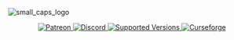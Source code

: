![small_caps_logo](https://github.com/user-attachments/assets/be56b3b2-2273-4a46-974b-041168decbb4)

<p align="center"> <a href="https://www.patreon.com/britakee" rel="nofollow"><img src="https://img.shields.io/endpoint.svg?url=https%3A%2F%2Fshieldsio-patreon.vercel.app%2Fapi%3Fusername%3Dbritakee%26type%3Dpatrons&style=flat" alt="Patreon" data-canonical-src="https://img.shields.io/endpoint.svg?url=https%3A%2F%2Fshieldsio-patreon.vercel.app%2Fapi%3Fusername%3Dbritakee%26type%3Dpatrons&amp;style=flat&amp;label=Supporters&amp;color=ff5733" style="max-width: 100%;"> <a href="https://dsc.gg/britacord" rel="nofollow"><img src="https://i.imgur.com/TjaekWN.png" alt="Discord" data-canonical-src="https://img.shields.io/discord/620934202875183104?color=5865f2&amp;label=Discord&amp;style=flat" style="max-width: 100%;"> <a href="https://www.curseforge.com/minecraft/mc-mods/small-caps-font-v1-0" rel="nofollow"><img src="https://i.imgur.com/gqhv67I.png" alt="Supported Versions" data-canonical-src="https://cf.way2muchnoise.eu/versions/328085(c70039).svg" style="max-width: 100%;"> <a href="https://www.curseforge.com/minecraft/mc-mods/small-caps-font-v1-0" rel="nofollow"><img src="https://cf.way2muchnoise.eu/1083204.svg" alt="Curseforge" data-canonical-src="https://cf.way2muchnoise.eu/1083204.svg" style="max-width: 100%;"></a>
